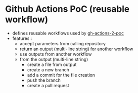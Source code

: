 # Github Actions PoC (reusable workflow)
- defines reusable workflows used by [gh-actions-2-poc](https://github.com/melissafilomeno/gh-actions-2-poc)
- features :
  - accept parameters from calling repository
  - return an output (multi-line string) for another workflow
  - use outputs from another workflow
  - from the output (multi-line string)
    - create a file from output
    - create a new branch
    - add a commit for the file creation
    - push the branch
    - create a pull request
